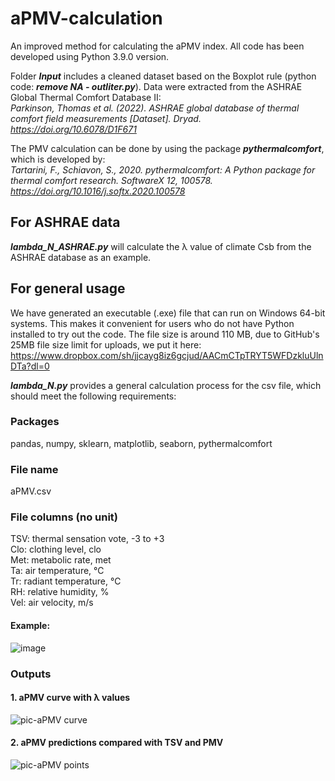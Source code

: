 # aPMV-calculation
An improved method for calculating the aPMV index. All code has been developed using Python 3.9.0 version.

Folder ***Input*** includes a cleaned dataset based on the Boxplot rule (python code: ***remove NA - outliter.py***). Data were extracted from the ASHRAE Global Thermal Comfort Database II:   
*Parkinson, Thomas et al. (2022). ASHRAE global database of thermal comfort field measurements [Dataset]. Dryad. https://doi.org/10.6078/D1F671*

The PMV calculation can be done by using the package ***pythermalcomfort***, which is developed by:   
*Tartarini, F., Schiavon, S., 2020. pythermalcomfort: A Python package for thermal comfort research. SoftwareX 12, 100578. https://doi.org/10.1016/j.softx.2020.100578*


## For ASHRAE data
***lambda_N_ASHRAE.py*** will calculate the λ value of climate Csb from the ASHRAE database as an example.

## For general usage  
We have generated an executable (.exe) file that can run on Windows 64-bit systems. This makes it convenient for users who do not have Python installed to try out the code. The file size is around 110 MB, due to GitHub's 25MB file size limit for uploads, we put it here:  
https://www.dropbox.com/sh/jjcayg8iz6gcjud/AACmCTpTRYT5WFDzkluUlnDTa?dl=0 

***lambda_N.py*** provides a general calculation process for the csv file, which should meet the following requirements:
### Packages 
pandas, numpy, sklearn, matplotlib, seaborn, pythermalcomfort  
### File name  
aPMV.csv  
### File columns (no unit)  
TSV: thermal sensation vote, -3 to +3  
Clo: clothing level, clo  
Met: metabolic rate, met  
Ta: air temperature, ℃  
Tr: radiant temperature, ℃  
RH: relative humidity, %  
Vel: air velocity, m/s    
#### Example:  
![image](https://github.com/SuDBE/aPMV-calculation/assets/68046449/4b0f2998-f5b1-41f5-8f88-70ff26d6b51a)  

### Outputs
#### 1. aPMV curve with λ values
![pic-aPMV curve](https://github.com/SuDBE/aPMV-calculation/assets/68046449/80841f34-5d6a-40ed-8830-6d305f3d4dd8)

#### 2. aPMV predictions compared with TSV and PMV  
![pic-aPMV points](https://github.com/SuDBE/aPMV-calculation/assets/68046449/e95d4a39-b0d9-4080-9305-f5e181c314f8)
